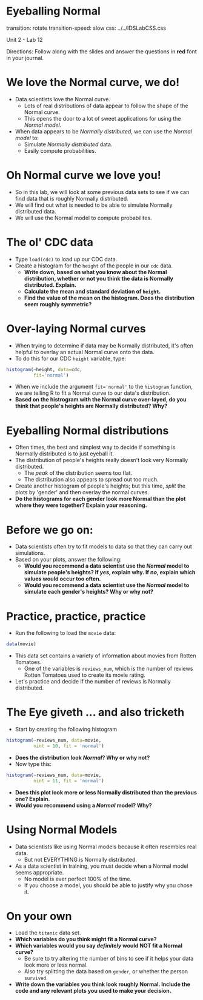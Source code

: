 Eyeballing Normal
========================================================
transition: rotate
transition-speed: slow
css: ../../IDSLabCSS.css

Unit 2 - Lab 12  

Directions: Follow along with the slides and answer the questions in **red** font in your journal.
 



We love the Normal curve, we do!
================================

- Data scientists love the Normal curve.
  - Lots of real distributions of data appear to follow the shape of the Normal curve.
  - This opens the door to a lot of sweet applications for using the _Normal model_.
- When data appears to be _Normally distributed_, we can use the _Normal model_ to:
  - Simulate _Normally distributed_ data.
  - Easily compute probabilities.


Oh Normal curve we love you!
============================

- So in this lab, we will look at some previous data sets to see if we can find data that is roughly Normally distributed.
- We will find out what is needed to be able to simulate Normally distributed data.
- We will use the Normal model to compute probabilites.

The ol' CDC data
===========================

- Type `load(cdc)` to load up our CDC data.
- Create a histogram for the `height` of the people in our `cdc` data.
  - **Write down, based on what you know about the Normal distribution, whether or not you think the data is Normally distributed. Explain.**
  - **Calculate the mean and standard deviation of `height`.**
  - **Find the value of the mean on the histogram. Does the distribution seem roughly symmetric?**
  

Over-laying Normal curves
=========================

- When trying to determine if data may be Normally distributed, it's often helpful to overlay an actual Normal curve onto the data.
- To do this for our CDC `height` variable, type:

```r
histogram(~height, data=cdc,
          fit='normal')
```

- When we include the argument `fit='normal'` to the `histogram` function, we are telling R to fit a Normal curve to our data's distribution.
- **Based on the histrogram with the Normal curve over-layed, do you think that people's heights are Normally distributed? Why?**


Eyeballing Normal distributions
===============================

- Often times, the best and simplest way to decide if something is Normally distributed is to just eyeball it.
- The distribution of people's heights really doesn't look very Normally distributed.
  - The _peak_ of the distribution seems too flat.
  - The distribution also appears to spread out too much.
- Create another histogram of people's heights; but this time, _split_ the plots by 'gender' and then overlay the normal curves.
- **Do the histograms for each gender look more Normal than the plot where they were together? Explain your reasoning.**


Before we go on:
================

- Data scientists often try to fit models to data so that they can carry out simulations.
- Based on your plots, answer the following:
  - **Would you recommend a data scientist use the _Normal_ model to simulate people's heights? If _yes_, explain why. If _no_, explain which values would occur too often.**
  - **Would you recommend a data scientist use the _Normal_ model to simulate each gender's heights? Why or why not?** 
  

Practice, practice, practice
============================

- Run the following to load the `movie` data:

```r
data(movie)
```
- This data set contains a variety of information about movies from Rotten Tomatoes.
  - One of the variables is `reviews_num`, which is the number of reviews Rotten Tomatoes used to create its movie rating.
- Let's practice and decide if the number of reviews is Normally distributed.


The Eye giveth ... and also tricketh
==================

- Start by creating the following histogram

```r
histogram(~reviews_num, data=movie, 
          nint = 10, fit = 'normal')
```
- **Does the distribution look _Normal_? Why or why not?**
- Now type this:

```r
histogram(~reviews_num, data=movie, 
          nint = 11, fit = 'normal')
```
- **Does this plot look more or less Normally distributed than the previous one? Explain.**
- **Would you recommend using a _Normal_ model? Why?**


Using Normal Models
====================

- Data scientists like using Normal models because it often resembles real data.
  - But not EVERYTHING is Normally distributed.
- As a data scientist in training, you must decide when a Normal model seems appropriate.
  - No model is ever perfect 100% of the time.
  - If you choose a model, you should be able to justify why you chose it.
  
On your own
===========

- Load the `titanic` data set.
- **Which variables do you think might fit a Normal curve?**
- **Which variables would you say _definitely_ would NOT fit a Normal curve?**
  - Be sure to try altering the number of bins to see if it helps your data look more or less normal.
  - Also try splitting the data based on `gender`, or whether the person `survived`.
- **Write down the variables you think look roughly Normal. Include the code and any relevant plots you used to make your decision.**

